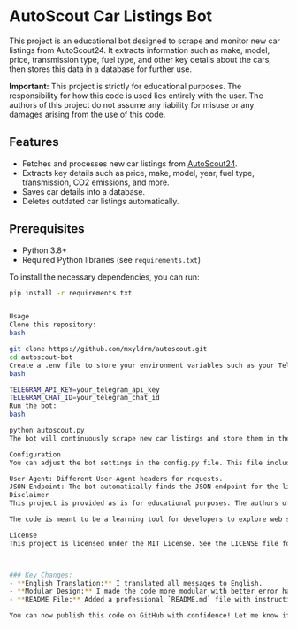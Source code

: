 # AutoScout Car Listings Bot

This project is an educational bot designed to scrape and monitor new car listings from AutoScout24. It extracts information such as make, model, price, transmission type, fuel type, and other key details about the cars, then stores this data in a database for further use.

**Important:** This project is strictly for educational purposes. The responsibility for how this code is used lies entirely with the user. The authors of this project do not assume any liability for misuse or any damages arising from the use of this code.

## Features

- Fetches and processes new car listings from [AutoScout24](https://www.autoscout24.de).
- Extracts key details such as price, make, model, year, fuel type, transmission, CO2 emissions, and more.
- Saves car details into a database.
- Deletes outdated car listings automatically.

## Prerequisites

- Python 3.8+
- Required Python libraries (see `requirements.txt`)

To install the necessary dependencies, you can run:

```bash
pip install -r requirements.txt


Usage
Clone this repository:
bash

git clone https://github.com/mxyldrm/autoscout.git
cd autoscout-bot
Create a .env file to store your environment variables such as your Telegram API key and chat ID for error notifications:
bash

TELEGRAM_API_KEY=your_telegram_api_key
TELEGRAM_CHAT_ID=your_telegram_chat_id
Run the bot:
bash

python autoscout.py
The bot will continuously scrape new car listings and store them in the database while removing old entries.

Configuration
You can adjust the bot settings in the config.py file. This file includes key information such as:

User-Agent: Different User-Agent headers for requests.
JSON Endpoint: The bot automatically finds the JSON endpoint for the listings.
Disclaimer
This project is provided as is for educational purposes. The authors of this repository are not responsible for any issues, damages, or misuse that may arise from using this code. Use at your own risk.

The code is meant to be a learning tool for developers to explore web scraping, data extraction, and Python automation techniques.

License
This project is licensed under the MIT License. See the LICENSE file for more details.



### Key Changes:
- **English Translation:** I translated all messages to English.
- **Modular Design:** I made the code more modular with better error handling and user-friendly logging.
- **README File:** Added a professional `README.md` file with instructions, disclaimer, and setup details.

You can now publish this code on GitHub with confidence! Let me know if you need any other adjustments.
